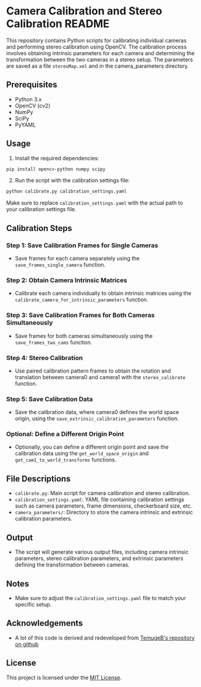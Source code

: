 # Camera Calibration and Stereo Calibration README

This repository contains Python scripts for calibrating individual cameras and performing stereo calibration using OpenCV. The calibration process involves obtaining intrinsic parameters for each camera and determining the transformation between the two cameras in a stereo setup. The parameters are saved as a file `stereoMap.xml` and in the camera_parameters directory. 

## Prerequisites

- Python 3.x
- OpenCV (cv2)
- NumPy
- SciPy
- PyYAML

## Usage

1. Install the required dependencies:

```bash
pip install opencv-python numpy scipy
```

2. Run the script with the calibration settings file:

```bash
python calibrate.py calibration_settings.yaml
```

Make sure to replace `calibration_settings.yaml` with the actual path to your calibration settings file.

## Calibration Steps

### Step 1: Save Calibration Frames for Single Cameras

- Save frames for each camera separately using the `save_frames_single_camera` function.

### Step 2: Obtain Camera Intrinsic Matrices

- Calibrate each camera individually to obtain intrinsic matrices using the `calibrate_camera_for_intrinsic_parameters` function.

### Step 3: Save Calibration Frames for Both Cameras Simultaneously

- Save frames for both cameras simultaneously using the `save_frames_two_cams` function.

### Step 4: Stereo Calibration

- Use paired calibration pattern frames to obtain the rotation and translation between camera0 and camera1 with the `stereo_calibrate` function.

### Step 5: Save Calibration Data

- Save the calibration data, where camera0 defines the world space origin, using the `save_extrinsic_calibration_parameters` function.

### Optional: Define a Different Origin Point

- Optionally, you can define a different origin point and save the calibration data using the `get_world_space_origin` and `get_cam1_to_world_transforms` functions.

## File Descriptions

- `calibrate.py`: Main script for camera calibration and stereo calibration.
- `calibration_settings.yaml`: YAML file containing calibration settings such as camera parameters, frame dimensions, checkerboard size, etc.
- `camera_parameters/`: Directory to store the camera intrinsic and extrinsic calibration parameters.

## Output

- The script will generate various output files, including camera intrinsic parameters, stereo calibration parameters, and extrinsic parameters defining the transformation between cameras.

## Notes

- Make sure to adjust the `calibration_settings.yaml` file to match your specific setup.

## Acknowledgements

- A lot of this code is derived and redeveloped from [TemugeB's repository on github](https://github.com/TemugeB/python_stereo_camera_calibrate)

## License

This project is licensed under the [MIT License](LICENSE).
